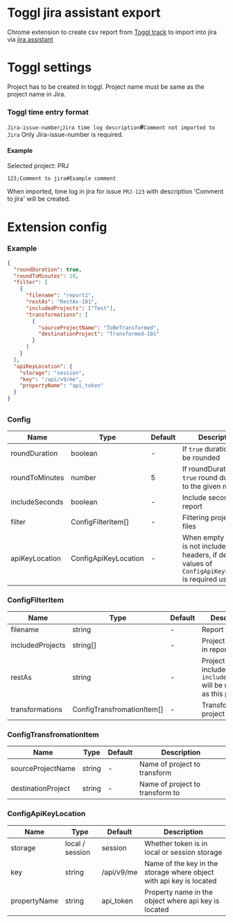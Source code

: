 # Toggl jira assistant export

Chrome extension to create csv report from [Toggl track](https://toggl.com/track/) to import into jira via [jira assistant](https://jiraassistant.com/)

# Toggl settings

Project has to be created in toggl. Project name must be same as the project name in Jira.

### Toggl time entry format

`Jira-issue-number`**;**`Jira time log description`**#**`Comment not imported to Jira`
Only Jira-issue-number is required.

#### Example

Selected project: PRJ

`123;Comment to jira#Example comment`

When imported, time log in jira for issue `PRJ-123` with description 'Comment to jira' will be created.

# Extension config

### Example

```json
{
  "roundDuration": true,
  "roundToMinutes": 10,
  "filter": [
    {
      "filename": "report1",
      "restAs": "RestAs-101",
      "includedProjects": ["Test"],
      "transformations": [
        {
          "sourceProjectName": "ToBeTransformed",
          "destinationProject": "Transformed-101"
        }
      ]
    }
  ],
  "apiKeyLocation": {
    "storage": "session",
    "key": "/api/v9/me",
    "propertyName": "api_token"
  }
}
```

##

### Config

| Name           | Type                 | Default | Description                                                                                                     |
| -------------- | -------------------- | ------- | --------------------------------------------------------------------------------------------------------------- |
| roundDuration  | boolean              | -       | If `true` duration will be rounded                                                                              |
| roundToMinutes | number               | 5       | If roundDuration is `true` round duration to the given minute                                                   |
| includeSeconds | boolean              | -       | Include seconds in report                                                                                       |
| filter         | ConfigFilterItem[]   | -       | Filtering projects to files                                                                                     |
| apiKeyLocation | ConfigApiKeyLocation | -       | When empty api key is not included in headers, if default values of `ConfigApiKeyLocation` is required use `{}` |

### ConfigFilterItem

| Name             | Type                       | Default | Description                                                                 |
| ---------------- | -------------------------- | ------- | --------------------------------------------------------------------------- |
| filename         | string                     | -       | Report file name                                                            |
| includedProjects | string[]                   | -       | Project included in report                                                  |
| restAs           | string                     | -       | Project not included in `includedProjects` will be reported as this project |
| transformations  | ConfigTransfromationItem[] | -       | Transformation project config                                               |

### ConfigTransfromationItem

| Name               | Type   | Default | Description                     |
| ------------------ | ------ | ------- | ------------------------------- |
| sourceProjectName  | string | -       | Name of project to transform    |
| destinationProject | string | -       | Name of project to transform to |

### ConfigApiKeyLocation

| Name         | Type            | Default    | Description                                                         |
| ------------ | --------------- | ---------- | ------------------------------------------------------------------- |
| storage      | local / session | session    | Whether token is in local or session storage                        |
| key          | string          | /api/v9/me | Name of the key in the storage where object with api key is located |
| propertyName | string          | api_token  | Property name in the object where api key is located                |
